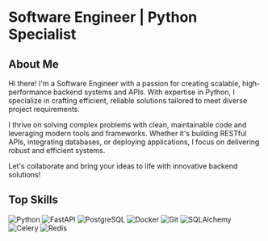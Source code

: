 # Software Engineer | Python Specialist

## About Me
Hi there! I'm a Software Engineer with a passion for creating scalable, high-performance backend systems and APIs. With expertise in Python, I specialize in crafting efficient, reliable solutions tailored to meet diverse project requirements.

I thrive on solving complex problems with clean, maintainable code and leveraging modern tools and frameworks. Whether it's building RESTful APIs, integrating databases, or deploying applications, I focus on delivering robust and efficient systems.

Let's collaborate and bring your ideas to life with innovative backend solutions!

## Top Skills
![Python](https://img.shields.io/badge/-Python-3776AB?style=for-the-badge&logo=python&logoColor=white)
![FastAPI](https://img.shields.io/badge/-FastAPI-009688?style=for-the-badge&logo=fastapi&logoColor=white)
![PostgreSQL](https://img.shields.io/badge/-PostgreSQL-336791?style=for-the-badge&logo=postgresql&logoColor=white)
![Docker](https://img.shields.io/badge/-Docker-2496ED?style=for-the-badge&logo=docker&logoColor=white)
![Git](https://img.shields.io/badge/-Git-F05032?style=for-the-badge&logo=git&logoColor=white)
![SQLAlchemy](https://img.shields.io/badge/-SQLAlchemy-007ACC?style=for-the-badge&logo=sqlalchemy&logoColor=white)
![Celery](https://img.shields.io/badge/-Celery-37814A?style=for-the-badge&logo=celery&logoColor=white)
![Redis](https://img.shields.io/badge/-Redis-DC382D?style=for-the-badge&logo=redis&logoColor=white)


